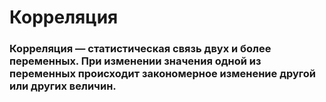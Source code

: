 # Корреляция
### Корреляция — статистическая связь двух и более переменных. При изменении значения одной из переменных происходит закономерное изменение другой или других величин. 

